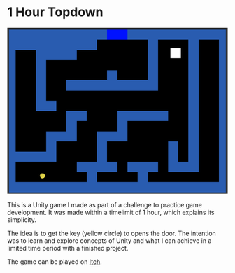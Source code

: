 # 1 Hour Topdown

![Game Screen](Images/print.png "Game Screen")

This is a Unity game I made as part of a challenge to practice game development. It was made within a timelimit of 1 hour, which explains its simplicity.

The idea is to get the key (yellow circle) to opens the door. The intention was to learn and explore concepts of Unity and what I can achieve in a limited time period with a finished project.

The game can be played on [Itch](https://lucas-bremm.itch.io/1-hour-topdown).
